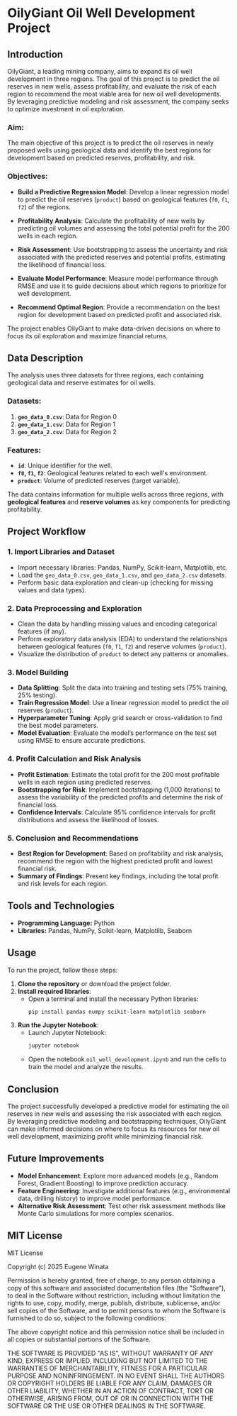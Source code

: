 # OilyGiant Oil Well Development Project

## Introduction

OilyGiant, a leading mining company, aims to expand its oil well development in three regions. The goal of this project is to predict the oil reserves in new wells, assess profitability, and evaluate the risk of each region to recommend the most viable area for new oil well developments. By leveraging predictive modeling and risk assessment, the company seeks to optimize investment in oil exploration.

### Aim:
The main objective of this project is to predict the oil reserves in newly proposed wells using geological data and identify the best regions for development based on predicted reserves, profitability, and risk.

### Objectives:
- **Build a Predictive Regression Model**: Develop a linear regression model to predict the oil reserves (`product`) based on geological features (`f0`, `f1`, `f2`) of the regions.
  
- **Profitability Analysis**: Calculate the profitability of new wells by predicting oil volumes and assessing the total potential profit for the 200 wells in each region.

- **Risk Assessment**: Use bootstrapping to assess the uncertainty and risk associated with the predicted reserves and potential profits, estimating the likelihood of financial loss.

- **Evaluate Model Performance**: Measure model performance through RMSE and use it to guide decisions about which regions to prioritize for well development.

- **Recommend Optimal Region**: Provide a recommendation on the best region for development based on predicted profit and associated risk.

The project enables OilyGiant to make data-driven decisions on where to focus its oil exploration and maximize financial returns.

## Data Description

The analysis uses three datasets for three regions, each containing geological data and reserve estimates for oil wells.

### Datasets:
1. **`geo_data_0.csv`**: Data for Region 0
2. **`geo_data_1.csv`**: Data for Region 1
3. **`geo_data_2.csv`**: Data for Region 2

### Features:
- **`id`**: Unique identifier for the well.
- **`f0`, `f1`, `f2`**: Geological features related to each well's environment.
- **`product`**: Volume of predicted reserves (target variable).

The data contains information for multiple wells across three regions, with **geological features** and **reserve volumes** as key components for predicting profitability.

## Project Workflow

### 1. Import Libraries and Dataset
- Import necessary libraries: Pandas, NumPy, Scikit-learn, Matplotlib, etc.
- Load the `geo_data_0.csv`, `geo_data_1.csv`, and `geo_data_2.csv` datasets.
- Perform basic data exploration and clean-up (checking for missing values and data types).

### 2. Data Preprocessing and Exploration
- Clean the data by handling missing values and encoding categorical features (if any).
- Perform exploratory data analysis (EDA) to understand the relationships between geological features (`f0`, `f1`, `f2`) and reserve volumes (`product`).
- Visualize the distribution of `product` to detect any patterns or anomalies.

### 3. Model Building
- **Data Splitting**: Split the data into training and testing sets (75% training, 25% testing).
- **Train Regression Model**: Use a linear regression model to predict the oil reserves (`product`).
- **Hyperparameter Tuning**: Apply grid search or cross-validation to find the best model parameters.
- **Model Evaluation**: Evaluate the model’s performance on the test set using RMSE to ensure accurate predictions.

### 4. Profit Calculation and Risk Analysis
- **Profit Estimation**: Estimate the total profit for the 200 most profitable wells in each region using predicted reserves.
- **Bootstrapping for Risk**: Implement bootstrapping (1,000 iterations) to assess the variability of the predicted profits and determine the risk of financial loss.
- **Confidence Intervals**: Calculate 95% confidence intervals for profit distributions and assess the likelihood of losses.

### 5. Conclusion and Recommendations
- **Best Region for Development**: Based on profitability and risk analysis, recommend the region with the highest predicted profit and lowest financial risk.
- **Summary of Findings**: Present key findings, including the total profit and risk levels for each region.

## Tools and Technologies

- **Programming Language:** Python
- **Libraries:** Pandas, NumPy, Scikit-learn, Matplotlib, Seaborn

## Usage

To run the project, follow these steps:

1. **Clone the repository** or download the project folder.
2. **Install required libraries**:
   - Open a terminal and install the necessary Python libraries:
     ```bash
     pip install pandas numpy scikit-learn matplotlib seaborn
     ```
3. **Run the Jupyter Notebook**:
   - Launch Jupyter Notebook:
     ```bash
     jupyter notebook
     ```
   - Open the notebook `oil_well_development.ipynb` and run the cells to train the model and analyze the results.

## Conclusion

The project successfully developed a predictive model for estimating the oil reserves in new wells and assessing the risk associated with each region. By leveraging predictive modeling and bootstrapping techniques, OilyGiant can make informed decisions on where to focus its resources for new oil well development, maximizing profit while minimizing financial risk.

## Future Improvements

- **Model Enhancement**: Explore more advanced models (e.g., Random Forest, Gradient Boosting) to improve prediction accuracy.
- **Feature Engineering**: Investigate additional features (e.g., environmental data, drilling history) to improve model performance.
- **Alternative Risk Assessment**: Test other risk assessment methods like Monte Carlo simulations for more complex scenarios.

## MIT License

MIT License

Copyright (c) 2025 Eugene Winata

Permission is hereby granted, free of charge, to any person obtaining a copy
of this software and associated documentation files (the "Software"), to deal
in the Software without restriction, including without limitation the rights
to use, copy, modify, merge, publish, distribute, sublicense, and/or sell
copies of the Software, and to permit persons to whom the Software is
furnished to do so, subject to the following conditions:

The above copyright notice and this permission notice shall be included in all
copies or substantial portions of the Software.

THE SOFTWARE IS PROVIDED "AS IS", WITHOUT WARRANTY OF ANY KIND, EXPRESS OR
IMPLIED, INCLUDING BUT NOT LIMITED TO THE WARRANTIES OF MERCHANTABILITY,
FITNESS FOR A PARTICULAR PURPOSE AND NONINFRINGEMENT. IN NO EVENT SHALL THE
AUTHORS OR COPYRIGHT HOLDERS BE LIABLE FOR ANY CLAIM, DAMAGES OR OTHER
LIABILITY, WHETHER IN AN ACTION OF CONTRACT, TORT OR OTHERWISE, ARISING FROM,
OUT OF OR IN CONNECTION WITH THE SOFTWARE OR THE USE OR OTHER DEALINGS IN THE
SOFTWARE.
